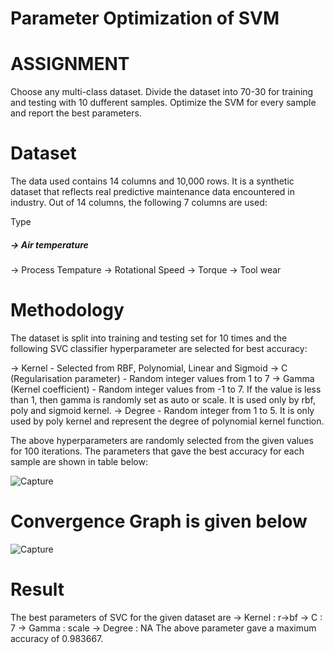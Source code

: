 # Parameter Optimization of SVM

# ASSIGNMENT
Choose any multi-class dataset. Divide the dataset into 70-30 for training and testing with 10 dufferent samples. Optimize the SVM for every sample and report the best parameters.

# Dataset
The data used contains 14 columns and 10,000 rows. It is a synthetic dataset that reflects real predictive maintenance data encountered in industry. Out of 14 columns, the following 7 columns are used:

Type
##### -> Air temperature
-> Process Tempature
-> Rotational Speed
-> Torque
-> Tool wear

# Methodology
The dataset is split into training and testing set for 10 times and the following SVC classifier hyperparameter are selected for best accuracy:

-> Kernel - Selected from RBF, Polynomial, Linear and Sigmoid
-> C (Regularisation parameter) - Random integer values from 1 to 7
-> Gamma (Kernel coefficient) - Random integer values from -1 to 7. If the value is less than 1, then gamma is randomly set as auto or scale. It is used only by rbf,                                     poly and sigmoid kernel.
-> Degree - Random integer from 1 to 5. It is only used by poly kernel and represent the degree of polynomial kernel function.

The above hyperparameters are randomly selected from the given values for 100 iterations. The parameters that gave the best accuracy for each sample are shown in table below:

![Capture](https://user-images.githubusercontent.com/84433199/233135079-b3c22873-209b-4a22-a7be-bb28e67404a8.JPG)

# Convergence Graph is given below

![Capture](https://user-images.githubusercontent.com/84433199/233135580-952eb743-b5b4-4a01-8c8b-4ec593c0f7ef.JPG)

# Result
The best parameters of SVC for the given dataset are
-> Kernel : r->bf
-> C : 7
-> Gamma : scale
-> Degree : NA
The above parameter gave a maximum accuracy of 0.983667.
